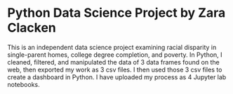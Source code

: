 # Python Data Science Project by Zara Clacken
This is an independent data science project examining racial disparity in single-parent homes, college degree completion, and poverty.
In Python, I cleaned, filtered, and manipulated the data of 3 data frames found on the web, then exported my work as 3 csv files. I then used those
3 csv files to create a dashboard in Python. I have uploaded my process as 4 Jupyter lab notebooks.  
